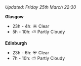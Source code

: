 *Updated: Friday 25th March 22:30*

**Glasgow**

* 23h - 4h: :sunny: Clear
* 5h - 10h: :partly_sunny: Partly Cloudy

**Edinburgh**

* 23h - 6h: :sunny: Clear
* 7h - 10h: :partly_sunny: Partly Cloudy
